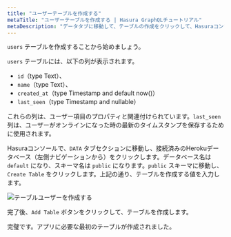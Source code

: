 ```yaml
---
title: "ユーザーテーブルを作成する"
metaTitle: "ユーザーテーブルを作成する | Hasura GraphQLチュートリアル"
metaDescription: "データタブに移動して、テーブルの作成をクリックして、Hasuraコンソールでユーザーテーブルを作成します。"
---
```


`users` テーブルを作成することから始めましょう。

`users` テーブルには、以下の列が表示されます。

- `id`（type Text）、
- `name`（type Text）、
- `created_at`（type Timestamp and default now()）
- `last_seen`（type Timestamp and nullable）

これらの列は、ユーザー項目のプロパティと関連付けられています。`last_seen` 列は、ユーザーがオンラインになった時の最新のタイムスタンプを保存するために使用されます。

Hasuraコンソールで、`DATA` タブセクションに移動し、接続済みのHerokuデータベース（左側ナビゲーションから）をクリックします。データベース名は `default` になり、スキーマ名は `public` になります。`public` スキーマに移動し、`Create Table` をクリックします。上記の通り、テーブルを作成する値を入力します。

![テーブルユーザーを作成する](https://graphql-engine-cdn.hasura.io/learn-hasura/assets/graphql-hasura/create-table-users.png)

完了後、`Add Table` ボタンをクリックして、テーブルを作成します。

完璧です。アプリに必要な最初のテーブルが作成されました。

